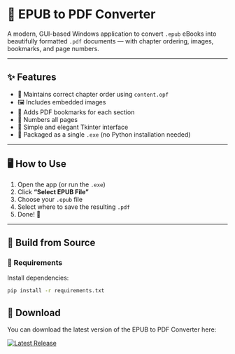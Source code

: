 # 📘 EPUB to PDF Converter

A modern, GUI-based Windows application to convert `.epub` eBooks into beautifully formatted `.pdf` documents — with chapter ordering, images, bookmarks, and page numbers.

---

## ✨ Features

- 🧾 Maintains correct chapter order using `content.opf`
- 🖼 Includes embedded images
- 📑 Adds PDF bookmarks for each section
- 🔢 Numbers all pages
- 🧙 Simple and elegant Tkinter interface
- 🧰 Packaged as a single `.exe` (no Python installation needed)

---

## 🖥️ How to Use

1. Open the app (or run the `.exe`)
2. Click **“Select EPUB File”**
3. Choose your `.epub` file
4. Select where to save the resulting `.pdf`
5. Done! 🎉

---

## 🧱 Build from Source

### 🔧 Requirements

Install dependencies:

```bash
pip install -r requirements.txt
```

## 🔽 Download

You can download the latest version of the EPUB to PDF Converter here:

[![Latest Release](https://img.shields.io/github/v/release/Saqib-Mahmood/epub-to-pdf?label=release)](https://github.com/Saqib-Mahmood/epub-to-pdf/releases/latest)



